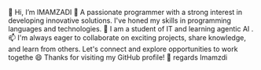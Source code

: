  
 👋 Hi, I’m IMAMZADI
👀 A passionate programmer with a strong interest in developing innovative solutions. I've honed my skills in programming languages and technologies.
💞️ I am a student of IT and learning agentic AI .
📫 I'm always eager to collaborate on exciting projects, share knowledge, and learn from others. Let's connect and explore opportunities to work togethe
😄 Thanks for visiting my GitHub profile!
🙌 regards Imamzdi


<!--
**imamzadi/IMAMZADI** is a ✨ _special_ ✨ repository because its `README.md` (this file) appears on your GitHub profile.

Here are some ideas to get you started:

- 🔭 I’m currently working on ...
- 🌱 I’m currently learning ...
- 👯 I’m looking to collaborate on ...
- 🤔 I’m looking for help with ...
- 💬 Ask me about ...
- 📫 How to reach me: ...
- 😄 Pronouns: ...
- ⚡ Fun fact: ...
-->
